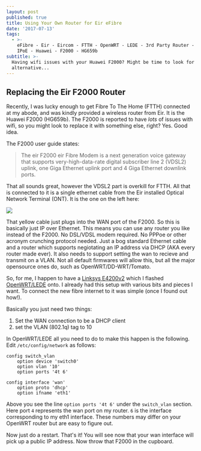 ```yaml
---
layout: post
published: true
title: Using Your Own Router for Eir eFibre
date: '2017-07-13'
tags:
  - >-
    eFibre - Eir - Eircom - FTTH - OpenWRT - LEDE - 3rd Party Router - PPPoe -
    IPoE - Huawei - F2000 - HG659b
subtitle: >-
  Having wifi issues with your Huawei F2000? Might be time to look for an
  alternative...
---
```

## Replacing the Eir F2000 Router

Recently, I was lucky enough to get Fibre To The Home (FTTH) connected at my abode, and was kindly provided a wireless router from Eir. It is the Huawei F2000 (HG659b). The F2000 is reported to have _lots_ of issues with wifi, so you might look to replace it with something else, right? Yes. Good idea.

The F2000 user guide states:

> The eir F2000 eir Fibre Modem is a next generation voice gateway that supports very-high-data-rate digital subscriber line 2 (VDSL2) uplink, one Giga Ethernet uplink port and 4 Giga Ethernet downlink ports. 

That all sounds great, however the VDSL2 part is overkill for FTTH. All that is connected to it is a single ethernet cable from the Eir installed Optical Network Terminal (ONT). It is the one on the left here:

![]({{site.baseurl}}/img/eirinstalled.jpg)

That yellow cable just plugs into the WAN port of the F2000. So this is basically just IP over Ethernet. This means you can use any router you like instead of the F2000. No DSL/VDSL modem required. No PPPoe or other acronym crunching protocol needed. Just a bog standard Ethernet cable and a router which supports negiotating an IP address via DHCP (AKA every router made ever). It also needs to support setting the wan to recieve and transmit on a VLAN. Not all default firmwares will allow this, but all the major opensource ones do, such as OpenWRT/DD-WRT/Tomato. 

So, for me, I happen to have a [Linksys E4200v2](https://wiki.openwrt.org/toh/linksys/ea4500) which I flashed [OpenWRT/LEDE](http://lede-project.org) onto. I already had this setup with various bits and pieces I want. To connect the new fibre internet to it was simple (once I found out how!).

Basically you just need two things:
1. Set the WAN connection to be a DHCP client
2. set the VLAN (802.1q) tag to 10

In OpenWRT/LEDE all you need to do to make this happen is the following. Edit `/etc/config/network` as follows:

```
config switch_vlan
	option device 'switch0'
	option vlan '10'
	option ports '4t 6'

config interface 'wan'
	option proto 'dhcp'
	option ifname 'eth1'
```

Above you see the line `option ports '4t 6'` under the `switch_vlan` section. Here port `4` represents the wan port on my router. `6` is the interface corresponding to my eth1 interface. These numbers may differ on your OpenWRT router but are easy to figure out.

Now just do a restart. That's it! You will see now that your wan interface will pick up a public IP address. Now throw that F2000 in the cupboard.
